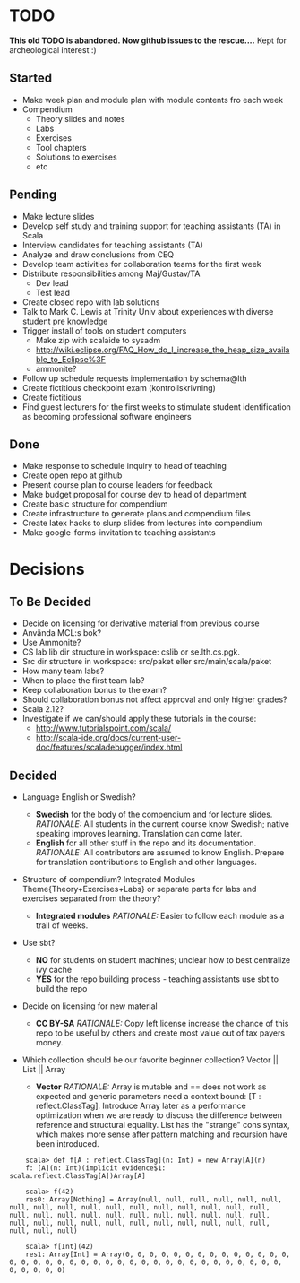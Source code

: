 # TODO

**This old TODO is abandoned. Now github issues to the rescue....** 
Kept for archeological interest :)

## Started

* Make week plan and module plan with module contents fro each week
* Compendium
  * Theory slides and notes
  * Labs
  * Exercises
  * Tool chapters
  * Solutions to exercises
  * etc

## Pending 


* Make lecture slides
* Develop self study and training support for teaching assistants (TA) in Scala
* Interview candidates for teaching assistants (TA)
* Analyze and draw conclusions from CEQ
* Develop team activities for collaboration teams for the first week
* Distribute responsibilities among Maj/Gustav/TA
  * Dev lead
  * Test lead
* Create closed repo with lab solutions 
* Talk to Mark C. Lewis at Trinity Univ about experiences with diverse student pre knowledge
* Trigger install of tools on student computers
  * Make zip with scalaide to sysadm 
  * http://wiki.eclipse.org/FAQ_How_do_I_increase_the_heap_size_available_to_Eclipse%3F 
  * ammonite?
* Follow up schedule requests implementation by schema@lth
* Create fictitious checkpoint exam (kontrollskrivning)
* Create fictitious 
* Find guest lecturers for the first weeks to stimulate student identification as becoming professional software engineers

## Done

* Make response to schedule inquiry to head of teaching
* Create open repo at github
* Present course plan to course leaders for feedback
* Make budget proposal for course dev to head of department
* Create basic structure for compendium
* Create infrastructure to generate plans and compendium files
* Create latex hacks to slurp slides from lectures into compendium
* Make google-forms-invitation to teaching assistants

# Decisions 

## To Be Decided

* Decide on licensing for derivative material from previous course
* Använda MCL:s bok?
* Use Ammonite?
* CS lab lib dir structure in workspace: cslib or se.lth.cs.pgk.
* Src dir structure in workspace: src/paket eller src/main/scala/paket
* How many team labs?
* When to place the first team lab?
* Keep collaboration bonus to the exam?
* Should collaboration bonus not affect approval and only higher grades?
* Scala 2.12?
* Investigate if we can/should apply these tutorials in the course:
  * http://www.tutorialspoint.com/scala/
  * http://scala-ide.org/docs/current-user-doc/features/scaladebugger/index.html 

## Decided

* Language English or Swedish?
  * **Swedish** for the body of the compendium and for lecture slides. *RATIONALE:* All students in the current course know Swedish; native speaking improves learning. Translation can come later.
  * **English** for all other stuff in the repo and its documentation. *RATIONALE:* All contributors are assumed to know English. Prepare for translation contributions to English and other languages.

* Structure of compendium? Integrated Modules Theme{Theory+Exercises+Labs} or separate parts for labs and exercises separated from the theory?
  * **Integrated modules** *RATIONALE:*  Easier to follow each module as a trail of weeks.

* Use sbt?
  * **NO** for students on student machines; unclear how to best centralize ivy cache 
  * **YES** for the repo building process - teaching assistants use sbt to build the repo 

* Decide on licensing for new material
  * **CC BY-SA** *RATIONALE:* Copy left license increase the chance of this repo to be useful by others and create most value out of tax payers money.
 
 
* Which collection should be our favorite beginner collection? Vector || List || Array 
  * **Vector**  *RATIONALE:*  Array is mutable and == does not work as expected and generic parameters need a context bound: [T : reflect.ClassTag]. Introduce Array later as a performance optimization when we are ready to discuss the difference between reference and structural equality. List has the "strange" cons syntax, which makes more sense after pattern matching and recursion have been introduced.

```
    scala> def f[A : reflect.ClassTag](n: Int) = new Array[A](n)
    f: [A](n: Int)(implicit evidence$1: scala.reflect.ClassTag[A])Array[A]

    scala> f(42)
    res0: Array[Nothing] = Array(null, null, null, null, null, null, null, null, null, null, null, null, null, null, null, null, null, null, null, null, null, null, null, null, null, null, null, null, null, null, null, null, null, null, null, null, null, null, null, null, null, null)

    scala> f[Int](42)
    res1: Array[Int] = Array(0, 0, 0, 0, 0, 0, 0, 0, 0, 0, 0, 0, 0, 0, 0, 0, 0, 0, 0, 0, 0, 0, 0, 0, 0, 0, 0, 0, 0, 0, 0, 0, 0, 0, 0, 0, 0, 0, 0, 0, 0, 0)
```

